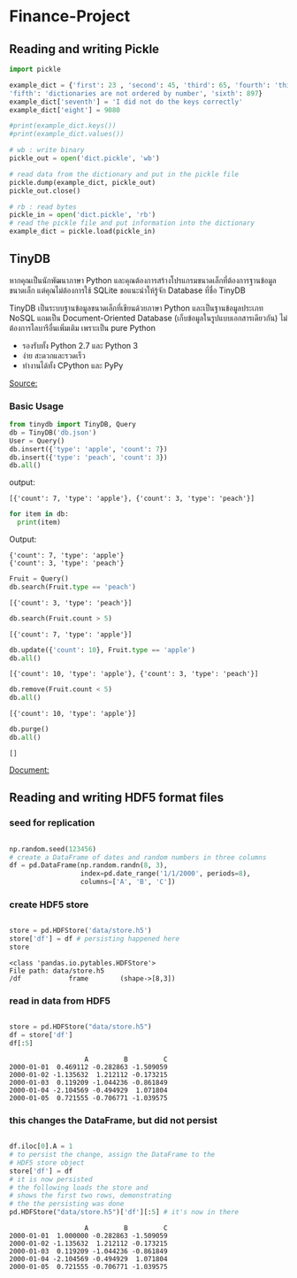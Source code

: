 # Finance-Project

## Reading and writing Pickle
```python
import pickle 

example_dict = {'first': 23 , 'second': 45, 'third': 65, 'fourth': 'this will not be in the correct order' ,
'fifth': 'dictionaries are not ordered by number', 'sixth': 897}
example_dict['seventh'] = 'I did not do the keys correctly'
example_dict['eight'] = 9080

#print(example_dict.keys())
#print(example_dict.values())

# wb : write binary
pickle_out = open('dict.pickle', 'wb')

# read data from the dictionary and put in the pickle file
pickle.dump(example_dict, pickle_out)
pickle_out.close()

# rb : read bytes
pickle_in = open('dict.pickle', 'rb')
# read the pickle file and put information into the dictionary
example_dict = pickle.load(pickle_in)
```

## TinyDB

หากคุณเป็นนักพัฒนาภาษา Python และคุณต้องการสร้างโปรแกรมขนาดเล็กที่ต้องการฐานข้อมูลขนาดเล็ก แต่คุณไม่ต้องการใช้ SQLite ขอแนะนำให้รู้จัก Database ที่ชื่อ TinyDB

TinyDB เป็นระบบฐานข้อมูลขนาดเล็กที่เขียนด้วยภาษา Python และเป็นฐานข้อมูลประเภท NoSQL แถมเป็น Document-Oriented Database (เก็บข้อมูลในรูปแบบเอกสารเดียวกัน) ไม่ต้องการไลบารีอื่นเพิ่มเติม เพราะเป็น pure Python

- รองรับทั้ง Python 2.7 และ Python 3
- ง่าย สะดวกและรวดเร็ว
- ทำงานได้ทั้ง CPython และ PyPy

[Source:](https://python3.wannaphong.com/2017/10/python-tinydb.html)

### Basic Usage
```python
from tinydb import TinyDB, Query
db = TinyDB('db.json')
User = Query()
db.insert({'type': 'apple', 'count': 7})
db.insert({'type': 'peach', 'count': 3})
db.all()
```
output:
```
[{'count': 7, 'type': 'apple'}, {'count': 3, 'type': 'peach'}]
```
```python
for item in db:
  print(item)
 ```
 Output:
  ```
{'count': 7, 'type': 'apple'}
{'count': 3, 'type': 'peach'}
   ```
 ```python
Fruit = Query()
db.search(Fruit.type == 'peach')
```
```
[{'count': 3, 'type': 'peach'}]
```
```python
db.search(Fruit.count > 5)
```
```
[{'count': 7, 'type': 'apple'}]
 ```
```python
db.update({'count': 10}, Fruit.type == 'apple')
db.all()
```
```
[{'count': 10, 'type': 'apple'}, {'count': 3, 'type': 'peach'}]
```
```python
db.remove(Fruit.count < 5)
db.all()
```
```
[{'count': 10, 'type': 'apple'}]
```
```python
db.purge()
db.all()
```
```
[]
```

[Document:](https://tinydb.readthedocs.io/en/latest/index.html)


## Reading and writing HDF5 format files

### seed for replication
```python

np.random.seed(123456)
# create a DataFrame of dates and random numbers in three columns
df = pd.DataFrame(np.random.randn(8, 3), 
                  index=pd.date_range('1/1/2000', periods=8),
                  columns=['A', 'B', 'C'])
```
### create HDF5 store
```python

store = pd.HDFStore('data/store.h5')
store['df'] = df # persisting happened here
store
```

```
<class 'pandas.io.pytables.HDFStore'>
File path: data/store.h5
/df            frame        (shape->[8,3])
```
### read in data from HDF5
```python

store = pd.HDFStore("data/store.h5")
df = store['df']
df[:5]
```

```
                   A         B         C
2000-01-01  0.469112 -0.282863 -1.509059
2000-01-02 -1.135632  1.212112 -0.173215
2000-01-03  0.119209 -1.044236 -0.861849
2000-01-04 -2.104569 -0.494929  1.071804
2000-01-05  0.721555 -0.706771 -1.039575
```

### this changes the DataFrame, but did not persist
```python

df.iloc[0].A = 1 
# to persist the change, assign the DataFrame to the 
# HDF5 store object
store['df'] = df
# it is now persisted
# the following loads the store and 
# shows the first two rows, demonstrating
# the the persisting was done
pd.HDFStore("data/store.h5")['df'][:5] # it's now in there
```
```
                   A         B         C
2000-01-01  1.000000 -0.282863 -1.509059
2000-01-02 -1.135632  1.212112 -0.173215
2000-01-03  0.119209 -1.044236 -0.861849
2000-01-04 -2.104569 -0.494929  1.071804
2000-01-05  0.721555 -0.706771 -1.039575
```
